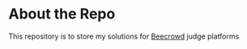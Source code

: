 # About the Repo

This repository is to store my solutions for <a href = "https://beecrowd.com/">Beecrowd</a> judge platforms